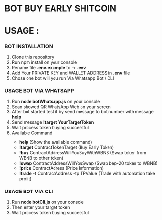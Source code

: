 # BOT BUY EARLY SHITCOIN 

<h1>USAGE :</h1>
<h3>BOT INSTALLATION </h3>
<ol>
  <li>Clone this repository</li>
  <li>Run npm install on your console</li>
  <li>Rename file <b>.env.example</b> to -> <b>.env</b></li>
  <li>Add Your PRIVATE KEY and WALLET ADDRESS in <b>.env</b> file</li>
  <li>Chose one bot will you run Via Whatsapp Bot / CLI</li>
</ol>
<h3>USAGE BOT VIA WHATSAPP</h3>
<ol>
  <li>Run <b>node botWhatsapp.js</b> on your console</li>
  <li>Scan showed QR WhatsApp Web on your screen</li>
  <li>After bot started test it by send message to bot number with message <b>help</b></li>
  <li>Send message <b>!target YourTargetToken</b></li>
  <li>Wait process token buying successful</li>
  <li>Available Command :</li>
  <ul>
      <li><b>help</b> (Show the available command)</li>
      <li><b>!target</b> ContractTokenTarget (Buy Early Token)</li>
      <li><b>!buy</b> ContractAddressWillYouBuyWithWBNB (Swap token from WBNB to other token)</li>
      <li><b>!swap</b> ContractAddressWillYouSwap  (Swap bep-20 token to WBNB)</li>
      <li><b>!price</b> ContractAdress (Price Information)</li>
      <li><b>!trade</b> -t ContractAddress -tp TPValue (Trade with automation take profit)</li>
  </ul>
</ol>

<h3>USAGE BOT VIA CLI</h3>
<ol>
  <li>Run <b>node botCli.js</b> on your console</li>
  <li>Then enter your target token</li>
  <li>Wait process token buying successful</li>
</ol>

